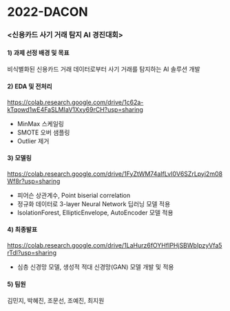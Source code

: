 # 2022-DACON

### <신용카드 사기 거래 탐지 AI 경진대회>

#### 1) 과제 선정 배경 및 목표

비식별화된 신용카드 거래 데이터로부터 사기 거래를 탐지하는 AI 솔루션 개발

#### 2) EDA 및 전처리

https://colab.research.google.com/drive/1c62a-kTqowd1wE4FaSLMIaV1Xxy69rCH?usp=sharing

- MinMax 스케일링
- SMOTE 오버 샘플링
- Outlier 제거

#### 3) 모델링

https://colab.research.google.com/drive/1FyZtWM74aIfLvI0V6SZrLpyi2m08Wf8r?usp=sharing

- 피어슨 상관계수, Point biserial correlation
- 정규화 데이터로 3-layer Neural Network 딥러닝 모델 적용
- IsolationForest, EllipticEnvelope, AutoEncoder 모델 적용

#### 4) 최종발표

https://colab.research.google.com/drive/1LaHurz6fOYHfIPHjSBWbIpzyVfa5rTdl?usp=sharing

- 심층 신경망 모델, 생성적 적대 신경망(GAN) 모델 개발 및 적용

#### 5) 팀원
김민지, 박혜진, 조문선, 조예진, 최지원
